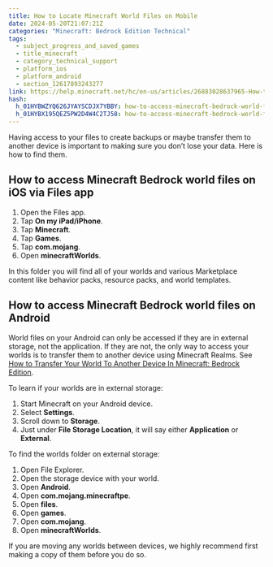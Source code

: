 ```yaml
---
title: How to Locate Minecraft World Files on Mobile
date: 2024-05-20T21:07:21Z
categories: "Minecraft: Bedrock Edition Technical"
tags:
  - subject_progress_and_saved_games
  - title_minecraft
  - category_technical_support
  - platform_ios
  - platform_android
  - section_12617893243277
link: https://help.minecraft.net/hc/en-us/articles/26883028637965-How-to-Locate-Minecraft-World-Files-on-Mobile
hash:
  h_01HYBWZYQ626JYAYSCDJX7YBBY: how-to-access-minecraft-bedrock-world-files-on-ios-via-files-app
  h_01HYBX195QEZ5PW2D4W4C2TJ58: how-to-access-minecraft-bedrock-world-files-on-android
---
```


Having access to your files to create backups or maybe transfer them to another device is important to making sure you don’t lose your data. Here is how to find them.

## How to access Minecraft Bedrock world files on iOS via Files app

1.  Open the Files app.
2.  Tap **On my iPad/iPhone**.
3.  Tap **Minecraft**.
4.  Tap **Games**.
5.  Tap **com.mojang**.
6.  Open **minecraftWorlds**.

In this folder you will find all of your worlds and various Marketplace content like behavior packs, resource packs, and world templates.

## How to access Minecraft Bedrock world files on Android

World files on your Android can only be accessed if they are in external storage, not the application. If they are not, the only way to access your worlds is to transfer them to another device using Minecraft Realms. See [How to Transfer Your World To Another Device In Minecraft: Bedrock Edition](./How-to-Transfer-Your-World-to-Another-Device-in-Minecraft-Bedrock-Edition.md).

To learn if your worlds are in external storage:

1.  Start Minecraft on your Android device.
2.  Select **Settings**.
3.  Scroll down to **Storage**.
4.  Just under **File Storage Location**, it will say either **Application** or **External**.

To find the worlds folder on external storage:

1.  Open File Explorer.
2.  Open the storage device with your world.
3.  Open **Android**.
4.  Open **com.mojang.minecraftpe**.
5.  Open **files**.
6.  Open **games**.
7.  Open **com.mojang**.
8.  Open **minecraftWorlds**.

If you are moving any worlds between devices, we highly recommend first making a copy of them before you do so.
